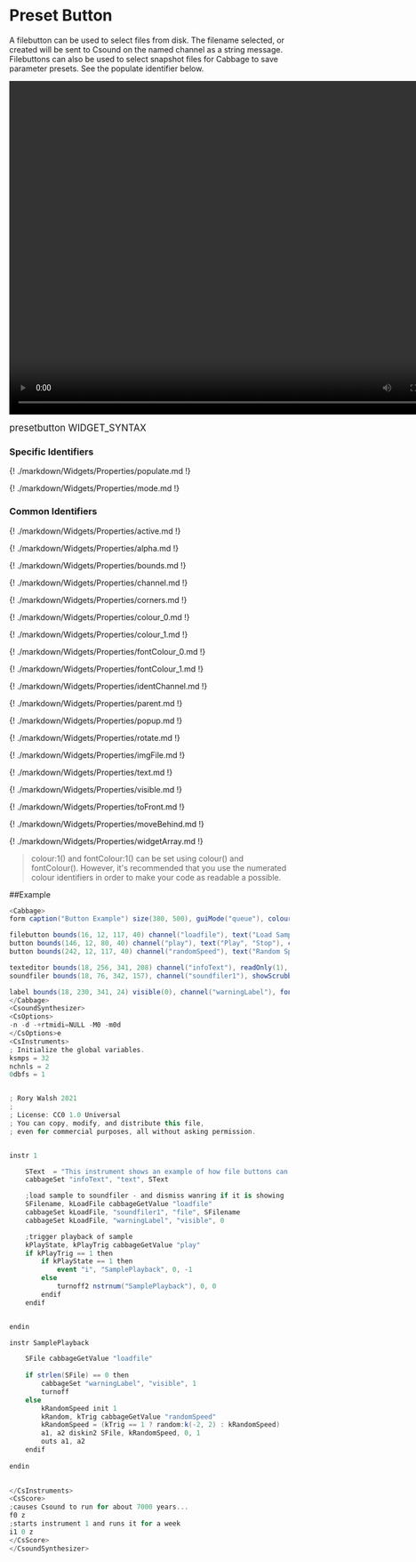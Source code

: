 # Preset Button

A filebutton can be used to select files from disk. The filename selected, or created will be sent to Csound on the named channel as a string message. Filebuttons can also be used to select snapshot files for Cabbage to save parameter presets. See the populate identifier below. 

<video width="800" height="600" controls>
<source src="../../images/docs/filebutton.mp4">
</video> 

<big></pre>
presetbutton WIDGET_SYNTAX
</pre></big>

### Specific Identifiers

{! ./markdown/Widgets/Properties/populate.md !} 

{! ./markdown/Widgets/Properties/mode.md !} 

### Common Identifiers

{! ./markdown/Widgets/Properties/active.md !} 

{! ./markdown/Widgets/Properties/alpha.md !} 

{! ./markdown/Widgets/Properties/bounds.md !} 

{! ./markdown/Widgets/Properties/channel.md !} 

{! ./markdown/Widgets/Properties/corners.md !} 

{! ./markdown/Widgets/Properties/colour_0.md !} 

{! ./markdown/Widgets/Properties/colour_1.md !} 

{! ./markdown/Widgets/Properties/fontColour_0.md !} 

{! ./markdown/Widgets/Properties/fontColour_1.md !} 

{! ./markdown/Widgets/Properties/identChannel.md !} 

{! ./markdown/Widgets/Properties/parent.md !} 

{! ./markdown/Widgets/Properties/popup.md !} 

{! ./markdown/Widgets/Properties/rotate.md !} 

{! ./markdown/Widgets/Properties/imgFile.md !} 

{! ./markdown/Widgets/Properties/text.md !} 

{! ./markdown/Widgets/Properties/visible.md !} 

{! ./markdown/Widgets/Properties/toFront.md !} 

{! ./markdown/Widgets/Properties/moveBehind.md !} 

{! ./markdown/Widgets/Properties/widgetArray.md !} 

<!--(End of identifiers)/-->
>colour:1() and fontColour:1() can be set using colour() and fontColour(). However, it's recommended that you use the numerated colour identifiers in order to make your code as readable a possible. 

##Example

```csharp
<Cabbage>
form caption("Button Example") size(380, 500), guiMode("queue"), colour(2, 145, 209) pluginId("def1")

filebutton bounds(16, 12, 117, 40) channel("loadfile"), text("Load Sample"), corners(5)
button bounds(146, 12, 80, 40) channel("play"), text("Play", "Stop"), corners(5)
button bounds(242, 12, 117, 40) channel("randomSpeed"), text("Random Speed"), corners(5)

texteditor bounds(18, 256, 341, 208) channel("infoText"), readOnly(1), wrap(1), scrollbars(1)
soundfiler bounds(18, 76, 342, 157), channel("soundfiler1"), showScrubber(0), colour(147, 210, 0), tableBackgroundColour(0, 0, 0, 0)

label bounds(18, 230, 341, 24) visible(0), channel("warningLabel"), fontColour("white"), text("Plase load a sample first..."), colour(147, 210, 0)
</Cabbage>
<CsoundSynthesizer>
<CsOptions>
-n -d -+rtmidi=NULL -M0 -m0d 
</CsOptions>e
<CsInstruments>
; Initialize the global variables. 
ksmps = 32
nchnls = 2
0dbfs = 1


; Rory Walsh 2021 
;
; License: CC0 1.0 Universal
; You can copy, modify, and distribute this file, 
; even for commercial purposes, all without asking permission. 


instr 1

    SText  = "This instrument shows an example of how file buttons can be used in Cabbage. A file button will launch a browser dialogue when clicked. The user selects a file or directory, depending on the mode. When they click Ok, it will return the name of the file or directory they just selected.\n\nIn the example above, a soundfiler widget is used to display the selected file"
    cabbageSet "infoText", "text", SText

    ;load sample to soundfiler - and dismiss wanring if it is showing
    SFilename, kLoadFile cabbageGetValue "loadfile"
    cabbageSet kLoadFile, "soundfiler1", "file", SFilename
    cabbageSet kLoadFile, "warningLabel", "visible", 0

    ;trigger playback of sample
    kPlayState, kPlayTrig cabbageGetValue "play"
    if kPlayTrig == 1 then
        if kPlayState == 1 then
            event "i", "SamplePlayback", 0, -1
        else
            turnoff2 nstrnum("SamplePlayback"), 0, 0
        endif
    endif


endin

instr SamplePlayback

    SFile cabbageGetValue "loadfile"
    
    if strlen(SFile) == 0 then    
        cabbageSet "warningLabel", "visible", 1
        turnoff        
    else    
        kRandomSpeed init 1
        kRandom, kTrig cabbageGetValue "randomSpeed"    
        kRandomSpeed = (kTrig == 1 ? random:k(-2, 2) : kRandomSpeed)
        a1, a2 diskin2 SFile, kRandomSpeed, 0, 1
        outs a1, a2
    endif
    
endin
                

</CsInstruments>
<CsScore>
;causes Csound to run for about 7000 years...
f0 z
;starts instrument 1 and runs it for a week
i1 0 z
</CsScore>
</CsoundSynthesizer>

```

